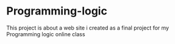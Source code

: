 # Programming-logic 
This project is about a web site i created as a final project for my Programming logic online class
